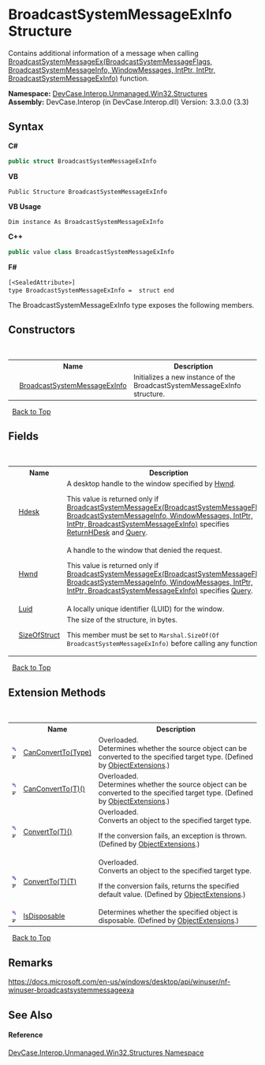 # BroadcastSystemMessageExInfo Structure
 

Contains additional information of a message when calling <a href="M_DevCase_Interop_Unmanaged_Win32_NativeMethods_BroadcastSystemMessageEx">BroadcastSystemMessageEx(BroadcastSystemMessageFlags, BroadcastSystemMessageInfo, WindowMessages, IntPtr, IntPtr, BroadcastSystemMessageExInfo)</a> function.

**Namespace:**&nbsp;<a href="N_DevCase_Interop_Unmanaged_Win32_Structures">DevCase.Interop.Unmanaged.Win32.Structures</a><br />**Assembly:**&nbsp;DevCase.Interop (in DevCase.Interop.dll) Version: 3.3.0.0 (3.3)

## Syntax

**C#**<br />
``` C#
public struct BroadcastSystemMessageExInfo
```

**VB**<br />
``` VB
Public Structure BroadcastSystemMessageExInfo
```

**VB Usage**<br />
``` VB Usage
Dim instance As BroadcastSystemMessageExInfo
```

**C++**<br />
``` C++
public value class BroadcastSystemMessageExInfo
```

**F#**<br />
``` F#
[<SealedAttribute>]
type BroadcastSystemMessageExInfo =  struct end
```

The BroadcastSystemMessageExInfo type exposes the following members.


## Constructors
&nbsp;<table><tr><th></th><th>Name</th><th>Description</th></tr><tr><td>![Public method](media/pubmethod.gif "Public method")</td><td><a href="M_DevCase_Interop_Unmanaged_Win32_Structures_BroadcastSystemMessageExInfo__ctor">BroadcastSystemMessageExInfo</a></td><td>
Initializes a new instance of the BroadcastSystemMessageExInfo structure.</td></tr></table>&nbsp;
<a href="#broadcastsystemmessageexinfo-structure">Back to Top</a>

## Fields
&nbsp;<table><tr><th></th><th>Name</th><th>Description</th></tr><tr><td>![Public field](media/pubfield.gif "Public field")</td><td><a href="F_DevCase_Interop_Unmanaged_Win32_Structures_BroadcastSystemMessageExInfo_Hdesk">Hdesk</a></td><td>
A desktop handle to the window specified by <a href="F_DevCase_Interop_Unmanaged_Win32_Structures_BroadcastSystemMessageExInfo_Hwnd">Hwnd</a>. 

 This value is returned only if <a href="M_DevCase_Interop_Unmanaged_Win32_NativeMethods_BroadcastSystemMessageEx">BroadcastSystemMessageEx(BroadcastSystemMessageFlags, BroadcastSystemMessageInfo, WindowMessages, IntPtr, IntPtr, BroadcastSystemMessageExInfo)</a> specifies <a href="T_DevCase_Interop_Unmanaged_Win32_Enums_BroadcastSystemMessageFlags">ReturnHDesk</a> and <a href="T_DevCase_Interop_Unmanaged_Win32_Enums_BroadcastSystemMessageFlags">Query</a>.</td></tr><tr><td>![Public field](media/pubfield.gif "Public field")</td><td><a href="F_DevCase_Interop_Unmanaged_Win32_Structures_BroadcastSystemMessageExInfo_Hwnd">Hwnd</a></td><td>
A handle to the window that denied the request. 

 This value is returned only if <a href="M_DevCase_Interop_Unmanaged_Win32_NativeMethods_BroadcastSystemMessageEx">BroadcastSystemMessageEx(BroadcastSystemMessageFlags, BroadcastSystemMessageInfo, WindowMessages, IntPtr, IntPtr, BroadcastSystemMessageExInfo)</a> specifies <a href="T_DevCase_Interop_Unmanaged_Win32_Enums_BroadcastSystemMessageFlags">Query</a>.</td></tr><tr><td>![Public field](media/pubfield.gif "Public field")</td><td><a href="F_DevCase_Interop_Unmanaged_Win32_Structures_BroadcastSystemMessageExInfo_Luid">Luid</a></td><td>
A locally unique identifier (LUID) for the window.</td></tr><tr><td>![Public field](media/pubfield.gif "Public field")</td><td><a href="F_DevCase_Interop_Unmanaged_Win32_Structures_BroadcastSystemMessageExInfo_SizeOfStruct">SizeOfStruct</a></td><td>
The size of the structure, in bytes. 

 This member must be set to `Marshal.SizeOf(Of BroadcastSystemMessageExInfo)` before calling any function.</td></tr></table>&nbsp;
<a href="#broadcastsystemmessageexinfo-structure">Back to Top</a>

## Extension Methods
&nbsp;<table><tr><th></th><th>Name</th><th>Description</th></tr><tr><td>![Public Extension Method](media/pubextension.gif "Public Extension Method")![Code example](media/CodeExample.png "Code example")</td><td><a href="M_DevCase_Core_Extensions_Object_ObjectExtensions_CanConvertTo">CanConvertTo(Type)</a></td><td>Overloaded.  
Determines whether the source object can be converted to the specified target type.
 (Defined by <a href="T_DevCase_Core_Extensions_Object_ObjectExtensions">ObjectExtensions</a>.)</td></tr><tr><td>![Public Extension Method](media/pubextension.gif "Public Extension Method")![Code example](media/CodeExample.png "Code example")</td><td><a href="M_DevCase_Core_Extensions_Object_ObjectExtensions_CanConvertTo__1">CanConvertTo(T)()</a></td><td>Overloaded.  
Determines whether the source object can be converted to the specified target type.
 (Defined by <a href="T_DevCase_Core_Extensions_Object_ObjectExtensions">ObjectExtensions</a>.)</td></tr><tr><td>![Public Extension Method](media/pubextension.gif "Public Extension Method")![Code example](media/CodeExample.png "Code example")</td><td><a href="M_DevCase_Core_Extensions_Object_ObjectExtensions_ConvertTo__1">ConvertTo(T)()</a></td><td>Overloaded.  
Converts an object to the specified target type. 

 If the conversion fails, an exception is thrown.
 (Defined by <a href="T_DevCase_Core_Extensions_Object_ObjectExtensions">ObjectExtensions</a>.)</td></tr><tr><td>![Public Extension Method](media/pubextension.gif "Public Extension Method")![Code example](media/CodeExample.png "Code example")</td><td><a href="M_DevCase_Core_Extensions_Object_ObjectExtensions_ConvertTo__1_1">ConvertTo(T)(T)</a></td><td>Overloaded.  
Converts an object to the specified target type. 

 If the conversion fails, returns the specified default value.
 (Defined by <a href="T_DevCase_Core_Extensions_Object_ObjectExtensions">ObjectExtensions</a>.)</td></tr><tr><td>![Public Extension Method](media/pubextension.gif "Public Extension Method")![Code example](media/CodeExample.png "Code example")</td><td><a href="M_DevCase_Core_Extensions_Object_ObjectExtensions_IsDisposable">IsDisposable</a></td><td>
Determines whether the specified object is disposable.
 (Defined by <a href="T_DevCase_Core_Extensions_Object_ObjectExtensions">ObjectExtensions</a>.)</td></tr></table>&nbsp;
<a href="#broadcastsystemmessageexinfo-structure">Back to Top</a>

## Remarks
<a href="https://docs.microsoft.com/en-us/windows/desktop/api/winuser/nf-winuser-broadcastsystemmessageexa" target="_blank">https://docs.microsoft.com/en-us/windows/desktop/api/winuser/nf-winuser-broadcastsystemmessageexa</a>

## See Also


#### Reference
<a href="N_DevCase_Interop_Unmanaged_Win32_Structures">DevCase.Interop.Unmanaged.Win32.Structures Namespace</a><br />